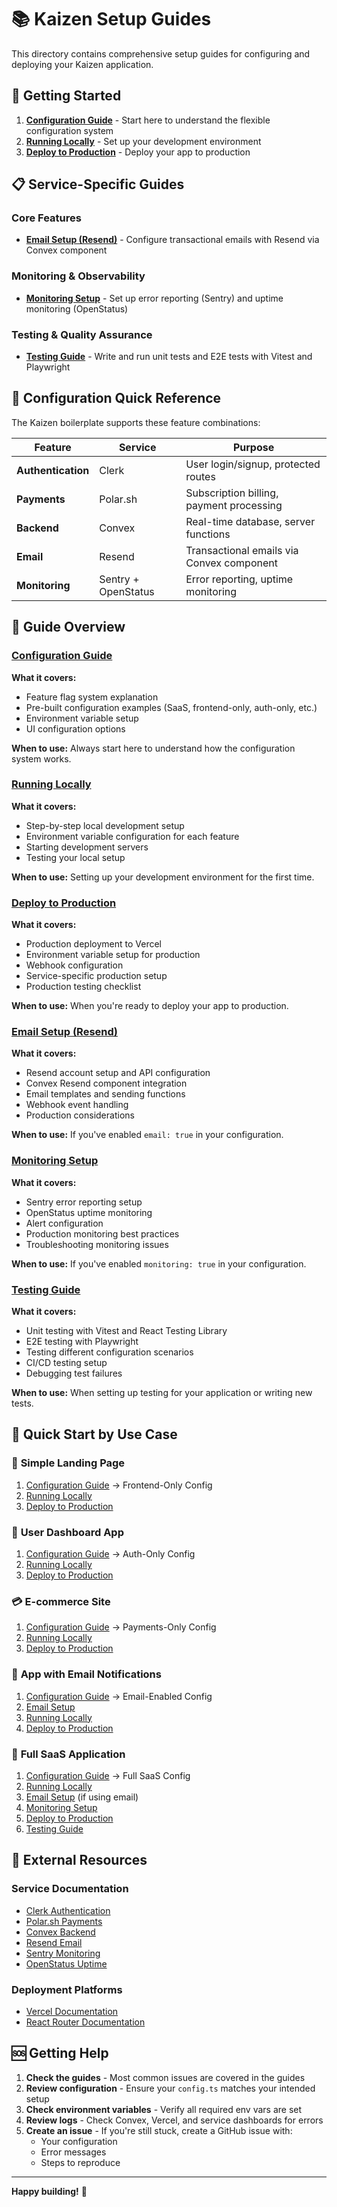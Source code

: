 # 📚 Kaizen Setup Guides

This directory contains comprehensive setup guides for configuring and deploying your Kaizen application.

## 🚀 Getting Started

1. **[Configuration Guide](./configuration.md)** - Start here to understand the flexible configuration system
2. **[Running Locally](./running-locally.md)** - Set up your development environment
3. **[Deploy to Production](./deploy-to-production.md)** - Deploy your app to production

## 📋 Service-Specific Guides

### Core Features
- **[Email Setup (Resend)](./email-setup.md)** - Configure transactional emails with Resend via Convex component

### Monitoring & Observability
- **[Monitoring Setup](./monitoring-setup.md)** - Set up error reporting (Sentry) and uptime monitoring (OpenStatus)

### Testing & Quality Assurance
- **[Testing Guide](./testing.md)** - Write and run unit tests and E2E tests with Vitest and Playwright

## 🔧 Configuration Quick Reference

The Kaizen boilerplate supports these feature combinations:

| Feature | Service | Purpose |
|---------|---------|---------|
| **Authentication** | Clerk | User login/signup, protected routes |
| **Payments** | Polar.sh | Subscription billing, payment processing |
| **Backend** | Convex | Real-time database, server functions |
| **Email** | Resend | Transactional emails via Convex component |
| **Monitoring** | Sentry + OpenStatus | Error reporting, uptime monitoring |

## 📖 Guide Overview

### [Configuration Guide](./configuration.md)
**What it covers:**
- Feature flag system explanation
- Pre-built configuration examples (SaaS, frontend-only, auth-only, etc.)
- Environment variable setup
- UI configuration options

**When to use:** Always start here to understand how the configuration system works.

### [Running Locally](./running-locally.md)
**What it covers:**
- Step-by-step local development setup
- Environment variable configuration for each feature
- Starting development servers
- Testing your local setup

**When to use:** Setting up your development environment for the first time.

### [Deploy to Production](./deploy-to-production.md)
**What it covers:**
- Production deployment to Vercel
- Environment variable setup for production
- Webhook configuration
- Service-specific production setup
- Production testing checklist

**When to use:** When you're ready to deploy your app to production.

### [Email Setup (Resend)](./email-setup.md)
**What it covers:**
- Resend account setup and API configuration
- Convex Resend component integration
- Email templates and sending functions
- Webhook event handling
- Production considerations

**When to use:** If you've enabled `email: true` in your configuration.

### [Monitoring Setup](./monitoring-setup.md)
**What it covers:**
- Sentry error reporting setup
- OpenStatus uptime monitoring
- Alert configuration
- Production monitoring best practices
- Troubleshooting monitoring issues

**When to use:** If you've enabled `monitoring: true` in your configuration.

### [Testing Guide](./testing.md)
**What it covers:**
- Unit testing with Vitest and React Testing Library
- E2E testing with Playwright
- Testing different configuration scenarios
- CI/CD testing setup
- Debugging test failures

**When to use:** When setting up testing for your application or writing new tests.

## 🎯 Quick Start by Use Case

### 📱 **Simple Landing Page**
1. [Configuration Guide](./configuration.md) → Frontend-Only Config
2. [Running Locally](./running-locally.md)
3. [Deploy to Production](./deploy-to-production.md)

### 🔐 **User Dashboard App**
1. [Configuration Guide](./configuration.md) → Auth-Only Config  
2. [Running Locally](./running-locally.md)
3. [Deploy to Production](./deploy-to-production.md)

### 💳 **E-commerce Site**
1. [Configuration Guide](./configuration.md) → Payments-Only Config
2. [Running Locally](./running-locally.md)
3. [Deploy to Production](./deploy-to-production.md)

### 📧 **App with Email Notifications**
1. [Configuration Guide](./configuration.md) → Email-Enabled Config
2. [Email Setup](./email-setup.md)
3. [Running Locally](./running-locally.md)
4. [Deploy to Production](./deploy-to-production.md)

### 🚀 **Full SaaS Application**
1. [Configuration Guide](./configuration.md) → Full SaaS Config
2. [Running Locally](./running-locally.md)
3. [Email Setup](./email-setup.md) (if using email)
4. [Monitoring Setup](./monitoring-setup.md)
5. [Deploy to Production](./deploy-to-production.md)
6. [Testing Guide](./testing.md)

## 🔗 External Resources

### Service Documentation
- [Clerk Authentication](https://clerk.com/docs)
- [Polar.sh Payments](https://docs.polar.sh)
- [Convex Backend](https://docs.convex.dev)
- [Resend Email](https://resend.com/docs)
- [Sentry Monitoring](https://docs.sentry.io)
- [OpenStatus Uptime](https://docs.openstatus.dev)

### Deployment Platforms
- [Vercel Documentation](https://vercel.com/docs)
- [React Router Documentation](https://reactrouter.com/en/main)

## 🆘 Getting Help

1. **Check the guides** - Most common issues are covered in the guides
2. **Review configuration** - Ensure your `config.ts` matches your intended setup
3. **Check environment variables** - Verify all required env vars are set
4. **Review logs** - Check Convex, Vercel, and service dashboards for errors
5. **Create an issue** - If you're still stuck, create a GitHub issue with:
   - Your configuration
   - Error messages
   - Steps to reproduce

---

**Happy building!** 🎉 